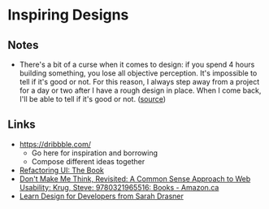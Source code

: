 # Inspiring Designs

## Notes

- There's a bit of a curse when it comes to design: if you spend 4 hours building something, you lose all objective perception. It's impossible to tell if it's good or not. For this reason, I always step away from a project for a day or two after I have a rough design in place. When I come back, I'll be able to tell if it's good or not. ([source](https://www.joshwcomeau.com/blog/how-i-built-my-blog/#:~:text=There's%20a%20bit%20of%20a%20curse%20when%20it%20comes%20to%20design%3A%20if%20you%20spend%204%20hours%20building%20something%2C%20you%20lose%20all%20objective%20perception.%20It's%20impossible%20to%20tell%20if%20it's%20good%20or%20not.%20For%20this%20reason%2C%20I%20always%20step%20away%20from%20a%20project%20for%20a%20day%20or%20two%20after%20I%20have%20a%20rough%20design%20in%20place.%20When%20I%20come%20back%2C%20I'll%20be%20able%20to%20tell%20if%20it's%20good%20or%20not.))

## Links

- https://dribbble.com/
  - Go here for inspiration and borrowing
  - Compose different ideas together
- [Refactoring UI: The Book](https://refactoringui.com/book/)
- [Don't Make Me Think, Revisited: A Common Sense Approach to Web Usability: Krug, Steve: 9780321965516: Books - Amazon.ca](https://www.amazon.ca/Dont-Make-Think-Revisited-Usability/dp/0321965515/ref=pd_sbs_14_t_0/142-9119805-5166140?_encoding=UTF8&pd_rd_i=0321965515&pd_rd_r=24a545f2-e73d-40b5-a144-1bce4b469385&pd_rd_w=6yGuB&pd_rd_wg=881L7&pf_rd_p=9926bb69-42b9-46e4-b788-f665992e326d&pf_rd_r=28D4D66KJ5RYBFSYA754&psc=1&refRID=28D4D66KJ5RYBFSYA754)
- [Learn Design for Developers from Sarah Drasner](https://frontendmasters.com/courses/design-for-developers/)
